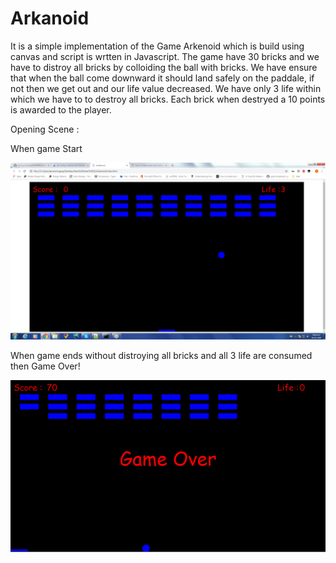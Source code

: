 # Arkanoid
 It is a simple implementation of the Game Arkenoid which is build using canvas and script is wrtten in Javascript.
 The game have 30 bricks and we have to distroy all bricks by colloiding the ball with bricks.
 We have ensure that when the ball come downward it should land safely on the paddale, if not then we get out and our life value decreased.
 We have only 3 life within which we have to to destroy all bricks.
 Each brick when destryed a 10 points is awarded to the player.
 
 Opening Scene :
 
 When game Start<br/> 
 
 ![](images/img1.png)
 
 
 When game ends without distroying all bricks and all 3 life are consumed then Game Over!
 <br/>
 
 ![](images/img2.png)
